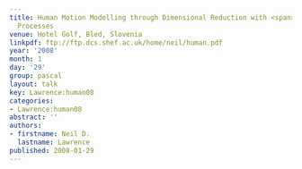 ```yaml
---
title: Human Motion Modelling through Dimensional Reduction with <span>G</span>aussian
  Processes
venue: Hotel Golf, Bled, Slovenia
linkpdf: ftp://ftp.dcs.shef.ac.uk/home/neil/human.pdf
year: '2008'
month: 1
day: '29'
group: pascal
layout: talk
key: Lawrence:human08
categories:
- Lawrence:human08
abstract: ''
authors:
- firstname: Neil D.
  lastname: Lawrence
published: 2008-01-29
---
```

